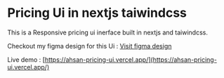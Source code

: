 # Pricing Ui in nextjs taiwindcss

This is a Responsive pricing ui inerface built in nextjs and taiwindcss.

Checkout my figma design for this Ui : [Visit figma design](https://www.figma.com/file/hF99eQvissfBaW5frMJEPo/Pricing-section?node-id=0%3A1&t=Lyw8r1Kajamng3IF-1)


Live demo : [https://ahsan-pricing-ui.vercel.app/](https://ahsan-pricing-ui.vercel.app/)
